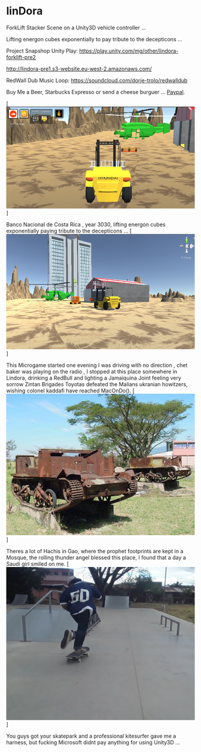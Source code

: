 linDora
=======

ForkLift Stacker Scene on a Unity3D vehicle controller ...

Lifting energon cubes exponentially to pay tribute to the decepticons  ...

Project Snapshop Unity Play: https://play.unity.com/mg/other/lindora-forklift-pre2

http://lindora-pre1.s3-website.eu-west-2.amazonaws.com/

RedWall Dub Music Loop: https://soundcloud.com/dorje-trolo/redwalldub

Buy Me a Beer, Starbucks Expresso or send a cheese burguer ... [Paypal](https://www.paypal.me/gospelOfLuke/25).


[![que no se resistieran, por que sino los mataban ... ](https://raw.githubusercontent.com/rgarro/linDora/master/lindora.png)]

Banco Nacional de Costa Rica , year 3030, lifting energon cubes exponentially paying tribute to the decepticons  ...
[![que no se resistieran, por que sino los mataban ... ](https://raw.githubusercontent.com/rgarro/linDora/master/lindorab.png)]

This Microgame started one evening I was driving with no direction , chet baker was playing on the radio , I stopped at this place somewhere in Lindora, drinking a RedBull and lighting a Jamaiquina Joint feeling very sorrow Zintan Brigades Toyotas defeated the Malians ukranian howitzers, wishing colonel kaddafi have reached MacOnDo(). 
[![que no se resistieran, por que sino los mataban ... ](https://raw.githubusercontent.com/rgarro/linDora/master/monumento002.jpg)]

Theres a lot of Hachis in Gao, where the prophet footprints are kept in a Mosque, the rolling thunder angel blessed this place, I found that a day a Saudi girl smiled on me. 
[![que no se resistieran, por que sino los mataban ... ](https://raw.githubusercontent.com/rgarro/linDora/master/skate.png)]

You guys got your skatepark and a professional kitesurfer gave me a harness, but fucking Microsoft didnt pay anything for using Unity3D ...